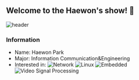 ## Welcome to the Haewon's show! 👋

<!--
**kr-haewon/kr-haewon** is a ✨ _special_ ✨ repository because its `README.md` (this file) appears on your GitHub profile.

Here are some ideas to get you started:

- 🔭 I’m currently working on ...
- 🌱 I’m currently learning ...
- 👯 I’m looking to collaborate on ...
- 🤔 I’m looking for help with ...
- 💬 Ask me about ...
- 📫 How to reach me: ...
- 😄 Pronouns: ...
- ⚡ Fun fact: ...
-->
![header](https://capsule-render.vercel.app/api?type=wave&color=auto&height=300&section=header&text=Haewon's%20story&fontSize=90)
### Information

* Name: Haewon Park
* Major: Information Communication&Engineering
* Interested in: ![Network](https://img.shields.io/badge/Network-0059B2?style=for-the-badge&logo=cisco&logoColor=white) ![Linux](https://img.shields.io/badge/Linux-E8396D?style=for-the-badge&logo=linux&logoColor=white) ![Embedded](https://img.shields.io/badge/Embedded-000000?style=for-the-badge&logo=intel&logoColor=white) ![Video Signal Processing](https://img.shields.io/badge/Video%20Signal%20Processing-FF0000?style=for-the-badge&logo=opencv&logoColor=white)
